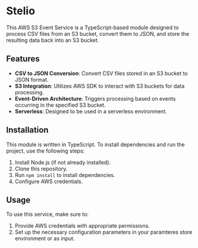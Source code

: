 # Stelio

This AWS S3 Event Service is a TypeScript-based module designed to process CSV files from an S3 bucket, convert them to JSON, and store the resulting data back into an S3 bucket.

## Features

- **CSV to JSON Conversion**: Convert CSV files stored in an S3 bucket to JSON format.
- **S3 Integration**: Utilizes AWS SDK to interact with S3 buckets for data processing.
- **Event-Driven Architecture**: Triggers processing based on events occurring in the specified S3 bucket.
- **Serverless**: Designed to be used in a serverless environment.

## Installation

This module is written in TypeScript. To install dependencies and run the project, use the following steps:

1. Install Node.js (if not already installed).
2. Clone this repository.
3. Run `npm install` to install dependencies.
4. Configure AWS credentials.

## Usage

To use this service, make sure to:

1. Provide AWS credentials with appropriate permissions.
2. Set up the necessary configuration parameters in your paramteres store environment or as input.
